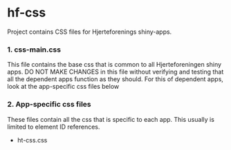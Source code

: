 # hf-css

Project contains CSS files for Hjerteforenings shiny-apps.

### 1. css-main.css
This file contains the base css that is common to all Hjerteforeningen shiny apps. DO NOT MAKE CHANGES in this file without verifying and testing that all the dependent apps function as they should. For this of dependent apps, look at the app-specific css files below

### 2. App-specific css files
These files contain all the css that is specific to each app. This usually is limited to element ID references.
- ht-css.css
